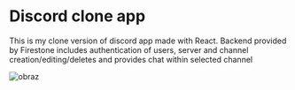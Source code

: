 # Discord clone app

This is my clone version of discord app made with React. Backend provided by Firestone includes authentication of users, server and channel creation/editing/deletes and provides chat within selected channel


![obraz](https://user-images.githubusercontent.com/62251718/194727684-248a2336-fea5-46b8-9abf-02f3d486e2d5.png)


